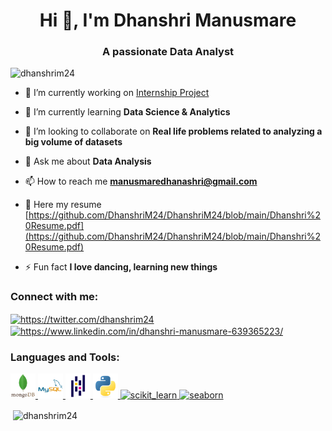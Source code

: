 <h1 align="center">Hi 👋, I'm Dhanshri Manusmare</h1>
<h3 align="center">A passionate Data Analyst</h3>

<p align="left"> <img src="https://komarev.com/ghpvc/?username=dhanshrim24&label=Profile%20views&color=0e75b6&style=flat" alt="dhanshrim24" /> </p>

- 🔭 I’m currently working on [Internship Project](https://github.com/DhanshriM24/Heart-Disease-Diagnostic-Analysis)

- 🌱 I’m currently learning **Data Science & Analytics**

- 👯 I’m looking to collaborate on **Real life problems related to analyzing a big volume of datasets**

- 💬 Ask me about **Data Analysis**

- 📫 How to reach me **manusmaredhanashri@gmail.com**

- 📄 Here my resume [https://github.com/DhanshriM24/DhanshriM24/blob/main/Dhanshri%20Resume.pdf](https://github.com/DhanshriM24/DhanshriM24/blob/main/Dhanshri%20Resume.pdf)

- ⚡ Fun fact **I love dancing, learning new things**

<h3 align="left">Connect with me:</h3>
<p align="left">
<a href="https://twitter.com/https://twitter.com/dhanshrim24" target="blank"><img align="center" src="https://raw.githubusercontent.com/rahuldkjain/github-profile-readme-generator/master/src/images/icons/Social/twitter.svg" alt="https://twitter.com/dhanshrim24" height="30" width="40" /></a>
<a href="www.linkedin.com/in/dhanshri-manusmare" target="blank"><img align="center" src="https://raw.githubusercontent.com/rahuldkjain/github-profile-readme-generator/master/src/images/icons/Social/linked-in-alt.svg" alt="https://www.linkedin.com/in/dhanshri-manusmare-639365223/" height="30" width="40" /></a>
</p>

<h3 align="left">Languages and Tools:</h3>
<p align="left"> <a href="https://www.mongodb.com/" target="_blank" rel="noreferrer"> <img src="https://raw.githubusercontent.com/devicons/devicon/master/icons/mongodb/mongodb-original-wordmark.svg" alt="mongodb" width="40" height="40"/> </a> <a href="https://www.mysql.com/" target="_blank" rel="noreferrer"> <img src="https://raw.githubusercontent.com/devicons/devicon/master/icons/mysql/mysql-original-wordmark.svg" alt="mysql" width="40" height="40"/> </a> <a href="https://pandas.pydata.org/" target="_blank" rel="noreferrer"> <img src="https://raw.githubusercontent.com/devicons/devicon/2ae2a900d2f041da66e950e4d48052658d850630/icons/pandas/pandas-original.svg" alt="pandas" width="40" height="40"/> </a> <a href="https://www.python.org" target="_blank" rel="noreferrer"> <img src="https://raw.githubusercontent.com/devicons/devicon/master/icons/python/python-original.svg" alt="python" width="40" height="40"/> </a> <a href="https://scikit-learn.org/" target="_blank" rel="noreferrer"> <img src="https://upload.wikimedia.org/wikipedia/commons/0/05/Scikit_learn_logo_small.svg" alt="scikit_learn" width="40" height="40"/> </a> <a href="https://seaborn.pydata.org/" target="_blank" rel="noreferrer"> <img src="https://seaborn.pydata.org/_images/logo-mark-lightbg.svg" alt="seaborn" width="40" height="40"/> </a> </p>

<p>&nbsp;<img align="center" src="https://github-readme-stats.vercel.app/api?username=dhanshrim24&show_icons=true&locale=en" alt="dhanshrim24" /></p>
